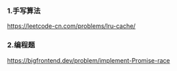 
### 1.手写算法

https://leetcode-cn.com/problems/lru-cache/



### 2.编程题

https://bigfrontend.dev/problem/implement-Promise-race


